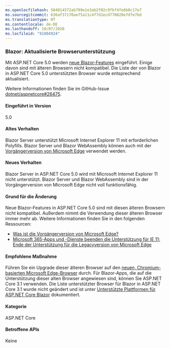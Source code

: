 ```yaml
---
ms.openlocfilehash: 584014572ab799e1e3ab2f02c9fbf4fe6b0c17e7
ms.sourcegitcommit: 636af37170ae75a11c4f7d1ecd770820e7dfe7bd
ms.translationtype: HT
ms.contentlocale: de-DE
ms.lasthandoff: 10/07/2020
ms.locfileid: "91804924"
---
```

### <a name="blazor-updated-browser-support"></a>Blazor: Aktualisierte Browserunterstützung

Mit ASP.NET Core 5.0 werden [neue Blazor-Features](https://github.com/dotnet/aspnetcore/issues/21514) eingeführt. Einige davon sind mit älteren Browsern nicht kompatibel. Die Liste der von Blazor in ASP.NET Core 5.0 unterstützten Browser wurde entsprechend aktualisiert.

Weitere Informationen finden Sie im GitHub-Issue [dotnet/aspnetcore#26475](https://github.com/dotnet/aspnetcore/issues/26475).

#### <a name="version-introduced"></a>Eingeführt in Version

5.0

#### <a name="old-behavior"></a>Altes Verhalten

Blazor Server unterstützt Microsoft Internet Explorer 11 mit erforderlichen Polyfills. Blazor Server und Blazor WebAssembly können auch mit der [Vorgängerversion von Microsoft Edge](https://support.microsoft.com/help/4533505/what-is-microsoft-edge-legacy) verwendet werden.

#### <a name="new-behavior"></a>Neues Verhalten

Blazor Server in ASP.NET Core 5.0 wird mit Microsoft Internet Explorer 11 nicht unterstützt. Blazor Server und Blazor WebAssembly sind in der Vorgängerversion von Microsoft Edge nicht voll funktionsfähig.

#### <a name="reason-for-change"></a>Grund für die Änderung

Neue Blazor-Features in ASP.NET Core 5.0 sind mit diesen älteren Browsern nicht kompatibel. Außerdem nimmt die Verwendung dieser älteren Browser immer mehr ab. Weitere Informationen finden Sie in den folgenden Ressourcen:

* [Was ist die Vorgängerversion von Microsoft Edge?](https://support.microsoft.com/help/4533505/what-is-microsoft-edge-legacy)
* [Microsoft 365-Apps und -Dienste beenden die Unterstützung für IE 11; Ende der Unterstützung für die Legacyversion von Microsoft Edge](/lifecycle/announcements/m365-ie11-microsoft-edge-legacy)

#### <a name="recommended-action"></a>Empfohlene Maßnahme

Führen Sie ein Upgrade dieser älteren Browser auf den [neuen, Chromium-basierten Microsoft Edge-Browser](https://www.microsoft.com/edge) durch. Für Blazor-Apps, die auf die Unterstützung dieser alten Browser angewiesen sind, können Sie ASP.NET Core 3.1 verwenden. Die Liste unterstützter Browser für Blazor in ASP.NET Core 3.1 wurde nicht geändert und ist unter [Unterstützte Plattformen für ASP.NET Core Blazor](/aspnet/core/blazor/supported-platforms?view=aspnetcore-3.1) dokumentiert.

#### <a name="category"></a>Kategorie

ASP.NET Core

#### <a name="affected-apis"></a>Betroffene APIs

Keine

<!--

#### Affected APIs

Not detectable via API analysis

-->

